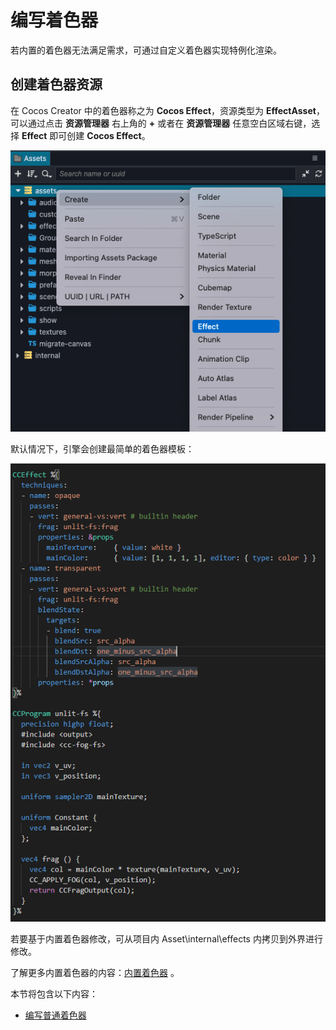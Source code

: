 # 编写着色器

若内置的着色器无法满足需求，可通过自定义着色器实现特例化渲染。

## 创建着色器资源

在 Cocos Creator 中的着色器称之为 **Cocos Effect**，资源类型为 **EffectAsset**，可以通过点击 **资源管理器** 右上角的 **+** 或者在 **资源管理器** 任意空白区域右键，选择 **Effect** 即可创建 **Cocos Effect**。

![create-effect](img/create-effect.png)

默认情况下，引擎会创建最简单的着色器模板：

![默认着色器模板](img/default-effect.png)

若要基于内置着色器修改，可从项目内 Asset\internal\effects 内拷贝到外界进行修改。

了解更多内置着色器的内容：[内置着色器](effect-buildin.md) 。

本节将包含以下内容：

- [编写普通着色器](write-effect.md)
<!-- TODO： 增加表面着色器的写法
- [编写表面着色器](write-surf-shader.md) 
-->